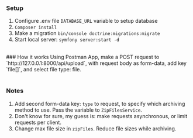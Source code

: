 ### Setup
1. Configure .env file `DATABASE_URL` variable to setup database </br>
2. `Composer install` </br>
3. Make a migration `bin/console doctrine:migrations:migrate` <br>
4. Start local server: `symfony server:start -d` </br>
</br>
### How it works
Using Postman App, make a POST request to `http://127.0.0.1:8000/api/upload`, with request body as form-data, add key `file[]`, and select file type: file. </br>
</br>

### Notes
1. Add second form-data key: `type` to request, to specify which archiving method to use. Pass the variable to `ZipFilesService`.
2. Don't know for sure, my guess is: make requests asynchronous, or limit requests per client.
3. Change max file size in `zipFiles`. Reduce file sizes while archiving.
